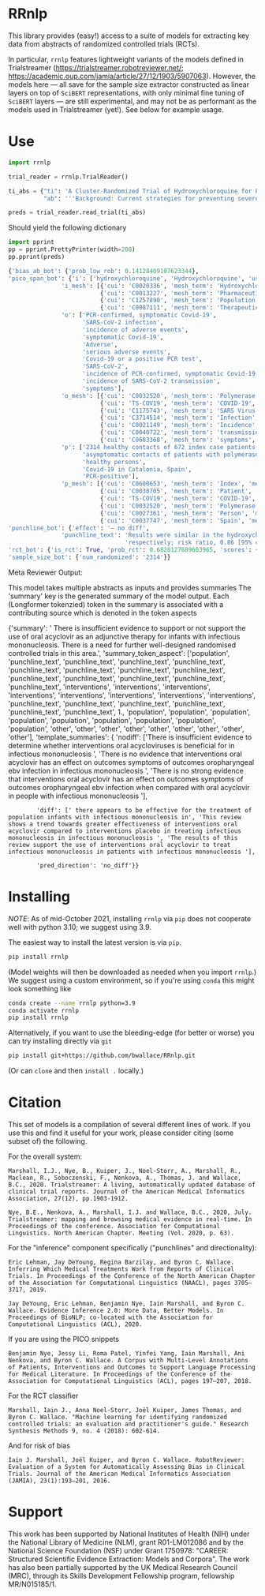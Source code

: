 # RRnlp

This library provides (easy!) access to a suite of models for extracting key data from abstracts of randomized controlled trials (RCTs). 

In particular, `rrnlp` features lightweight variants of the models defined in Trialstreamer (https://trialstreamer.robotreviewer.net/; https://academic.oup.com/jamia/article/27/12/1903/5907063). However, the models here — all save for the sample size extractor constructed as linear layers on top of `SciBERT` representations, with only minimal fine tuning of `SciBERT` layers — are still experimental, and may not be as performant as the models used in Trialstreamer (yet!). See below for example usage. 

# Use

```python
import rrnlp

trial_reader = rrnlp.TrialReader()

ti_abs = {"ti": 'A Cluster-Randomized Trial of Hydroxychloroquine for Prevention of Covid-19',
          "ab": '''Background: Current strategies for preventing severe acute respiratory syndrome coronavirus 2 (SARS-CoV-2) infection are limited to nonpharmacologic interventions. Hydroxychloroquine has been proposed as a postexposure therapy to prevent coronavirus disease 2019 (Covid-19), but definitive evidence is lacking.\n\nMethods: We conducted an open-label, cluster-randomized trial involving asymptomatic contacts of patients with polymerase-chain-reaction (PCR)-confirmed Covid-19 in Catalonia, Spain. We randomly assigned clusters of contacts to the hydroxychloroquine group (which received the drug at a dose of 800 mg once, followed by 400 mg daily for 6 days) or to the usual-care group (which received no specific therapy). The primary outcome was PCR-confirmed, symptomatic Covid-19 within 14 days. The secondary outcome was SARS-CoV-2 infection, defined by symptoms compatible with Covid-19 or a positive PCR test regardless of symptoms. Adverse events were assessed for up to 28 days.\n\nResults: The analysis included 2314 healthy contacts of 672 index case patients with Covid-19 who were identified between March 17 and April 28, 2020. A total of 1116 contacts were randomly assigned to receive hydroxychloroquine and 1198 to receive usual care. Results were similar in the hydroxychloroquine and usual-care groups with respect to the incidence of PCR-confirmed, symptomatic Covid-19 (5.7% and 6.2%, respectively; risk ratio, 0.86 [95% confidence interval, 0.52 to 1.42]). In addition, hydroxychloroquine was not associated with a lower incidence of SARS-CoV-2 transmission than usual care (18.7% and 17.8%, respectively). The incidence of adverse events was higher in the hydroxychloroquine group than in the usual-care group (56.1% vs. 5.9%), but no treatment-related serious adverse events were reported.\n\nConclusions: Postexposure therapy with hydroxychloroquine did not prevent SARS-CoV-2 infection or symptomatic Covid-19 in healthy persons exposed to a PCR-positive case patient. (Funded by the crowdfunding campaign YoMeCorono and others; BCN-PEP-CoV2 ClinicalTrials.gov number, NCT04304053.).'''}

preds = trial_reader.read_trial(ti_abs)
```

Should yield the following dictionary

```python
import pprint
pp = pprint.PrettyPrinter(width=200)
pp.pprint(preds)

{'bias_ab_bot': {'prob_low_rob': 0.14128409107623344},
'pico_span_bot': {'i': ['hydroxychloroquine', 'Hydroxychloroquine', 'usual care', 'drug', 'usual-care group (which received no specific therapy', 'hydroxychloroquine group'],
               'i_mesh': [{'cui': 'C0020336', 'mesh_term': 'Hydroxychloroquine', 'mesh_ui': 'D006886'},
                          {'cui': 'C0013227', 'mesh_term': 'Pharmaceutical Preparations', 'mesh_ui': 'D004364'},
                          {'cui': 'C1257890', 'mesh_term': 'Population Groups', 'mesh_ui': 'D044382'},
                          {'cui': 'C0087111', 'mesh_term': 'Therapeutics', 'mesh_ui': 'D013812'}],
               'o': ['PCR-confirmed, symptomatic Covid-19',
                     'SARS-CoV-2 infection',
                     'incidence of adverse events',
                     'symptomatic Covid-19',
                     'Adverse',
                     'serious adverse events',
                     'Covid-19 or a positive PCR test',
                     'SARS-CoV-2',
                     'incidence of PCR-confirmed, symptomatic Covid-19',
                     'incidence of SARS-CoV-2 transmission',
                     'symptoms'],
               'o_mesh': [{'cui': 'C0032520', 'mesh_term': 'Polymerase Chain Reaction', 'mesh_ui': 'D016133'},
                          {'cui': 'TS-COV19', 'mesh_term': 'COVID-19', 'mesh_ui': 'C000657245'},
                          {'cui': 'C1175743', 'mesh_term': 'SARS Virus', 'mesh_ui': 'D045473'},
                          {'cui': 'C3714514', 'mesh_term': 'Infection', 'mesh_ui': 'D007239'},
                          {'cui': 'C0021149', 'mesh_term': 'Incidence', 'mesh_ui': 'D015994'},
                          {'cui': 'C0040722', 'mesh_term': 'transmission', 'mesh_ui': 'Q000635'},
                          {'cui': 'C0683368', 'mesh_term': 'symptoms', 'mesh_ui': 'Q000175'}],
               'p': ['2314 healthy contacts of 672 index case patients with Covid-19 who were identified between March 17 and April 28, 2020',
                     'asymptomatic contacts of patients with polymerase-chain-reaction',
                     'healthy persons',
                     'Covid-19 in Catalonia, Spain',
                     'PCR-positive'],
               'p_mesh': [{'cui': 'C0600653', 'mesh_term': 'Index', 'mesh_ui': 'D020481'},
                          {'cui': 'C0030705', 'mesh_term': 'Patient', 'mesh_ui': 'D010361'},
                          {'cui': 'TS-COV19', 'mesh_term': 'COVID-19', 'mesh_ui': 'C000657245'},
                          {'cui': 'C0032520', 'mesh_term': 'Polymerase Chain Reaction', 'mesh_ui': 'D016133'},
                          {'cui': 'C0027361', 'mesh_term': 'Person', 'mesh_ui': 'D009272'},
                          {'cui': 'C0037747', 'mesh_term': 'Spain', 'mesh_ui': 'D013030'}]},
'punchline_bot': {'effect': '— no diff',
               'punchline_text': 'Results were similar in the hydroxychloroquine and usual-care groups with respect to the incidence of PCR-confirmed, symptomatic Covid-19 (5.7% and 6.2%, '
                                 'respectively; risk ratio, 0.86 [95% confidence interval, 0.52 to 1.42]).'},
'rct_bot': {'is_rct': True, 'prob_rct': 0.6828127889603965, 'scores': {'is_rct_balanced': True, 'is_rct_precise': True, 'is_rct_sensitive': True}},
'sample_size_bot': {'num_randomized': '2314'}}
```
Meta Reviewer Output: 

This model takes multiple abstracts as inputs and provides summaries 
The 'summary' key is the generated summary of the model output. Each (Longformer tokenzied) token in the summary is associated with a
 contributing source which is denoted in the token aspects

{'summary': ' There is insufficient evidence to support or not support the use of <interventions> oral acyclovir as an adjunctive therapy for <population> infants with infectious mononucleosis. There is a need for further well-designed randomised controlled trials in this area.', 
'summary_token_aspect': ['population', 'punchline_text', 'punchline_text', 'punchline_text', 'punchline_text', 'punchline_text', 'punchline_text', 'punchline_text', 'punchline_text', 'punchline_text', 'punchline_text', 'punchline_text', 'punchline_text', 'punchline_text', 'interventions', 'interventions', 'interventions', 'interventions',
        'interventions', 'interventions', 'interventions', 'interventions', 'punchline_text', 'punchline_text', 'punchline_text', 'punchline_text', 'punchline_text', 'punchline_text', 1., 'population', 'population', 'population', 'population', 'population', 'population', 'population',
        'population', 'population', 'other', 'other', 'other', 'other', 'other', 'other', 'other', 'other', 'other'],
'template_summaries': {
            'nodiff': ['There is insufficient evidence to determine whether interventions oral acycloviruses is beneficial for  in infectious mononucleosis ', 'There is no  evidence that interventions oral acyclovir has an effect on outcomes symptoms of outcomes oropharyngeal ebv infection in infectious mononucleosis ', 'There is no strong evidence that interventions oral acyclovir has an effect on outcomes symptoms of outcomes oropharyngeal ebv infection when compared with oral acyclovir in people with infectious mononucleosis '], 

            'diff': [' there appears to be effective for the treatment of population infants with infectious mononucleosis in', 'This review shows a trend towards greater effectiveness of interventions oral acyclovir compared to interventions placebo in treating infectious mononucleosis in infectious mononucleosis ', 'The results of this review support the use of interventions oral acyclovir to treat infectious mononucleosis in patients with infectious mononucleosis '], 
            
            'pred_direction': 'no_diff'}}

# Installing

*NOTE*: As of mid-October 2021, installing `rrnlp` via `pip` does not cooperate well with python 3.10; we suggest using 3.9.

The easiest way to install the latest version is via `pip`. 

```bash
pip install rrnlp
```

(Model weights will then be downloaded as needed when you import `rrnlp`.) We suggest using a custom environment, so if you're using `conda` this might look something like

```bash
conda create --name rrnlp python=3.9
conda activate rrnlp
pip install rrnlp
```

Alternatively, if you want to use the bleeding-edge (for better or worse) you can try installing directly via `git`

```bash
pip install git+https://github.com/bwallace/RRnlp.git
```

(Or can `clone` and then `install .` locally.)


# Citation 

This set of models is a compilation of several different lines of work. If you use this and find it useful for your work, please consider citing (some subset of) the following.

For the overall system: 

```
Marshall, I.J., Nye, B., Kuiper, J., Noel-Storr, A., Marshall, R., Maclean, R., Soboczenski, F., Nenkova, A., Thomas, J. and Wallace, B.C., 2020. Trialstreamer: A living, automatically updated database of clinical trial reports. Journal of the American Medical Informatics Association, 27(12), pp.1903-1912.

Nye, B.E., Nenkova, A., Marshall, I.J. and Wallace, B.C., 2020, July. Trialstreamer: mapping and browsing medical evidence in real-time. In Proceedings of the conference. Association for Computational Linguistics. North American Chapter. Meeting (Vol. 2020, p. 63). 
```

For the "inference" component specifically ("punchlines" and directionality):

```
Eric Lehman, Jay DeYoung, Regina Barzilay, and Byron C. Wallace. Inferring Which Medical Treatments Work from Reports of Clinical Trials. In Proceedings of the Conference of the North American Chapter of the Association for Computational Linguistics (NAACL), pages 3705–3717, 2019.

Jay DeYoung, Eric Lehman, Benjamin Nye, Iain Marshall, and Byron C. Wallace. Evidence Inference 2.0: More Data, Better Models. In Proceedings of BioNLP; co-located with the Association for Computational Linguistics (ACL), 2020.
```

If you are using the PICO snippets

```
Benjamin Nye, Jessy Li, Roma Patel, Yinfei Yang, Iain Marshall, Ani Nenkova, and Byron C. Wallace. A Corpus with Multi-Level Annotations of Patients, Interventions and Outcomes to Support Language Processing for Medical Literature. In Proceedings of the Conference of the Association for Computational Linguistics (ACL), pages 197–207, 2018.
```

For the RCT classifier

```
Marshall, Iain J., Anna Noel‐Storr, Joël Kuiper, James Thomas, and Byron C. Wallace. "Machine learning for identifying randomized controlled trials: an evaluation and practitioner's guide." Research Synthesis Methods 9, no. 4 (2018): 602-614.
```

And for risk of bias

```
Iain J. Marshall, Joël Kuiper, and Byron C. Wallace. RobotReviewer: Evaluation of a System for Automatically Assessing Bias in Clinical Trials. Journal of the American Medical Informatics Association (JAMIA), 23(1):193–201, 2016.
```

# Support

This work has been supported by National Institutes of Health (NIH) under the National Library of Medicine (NLM), grant R01-LM012086 and by the National Science Foundation (NSF) under Grant 1750978: "CAREER: Structured Scientific Evidence Extraction: Models and Corpora". The work has also been partially supported by the UK Medical Research Council (MRC), through its Skills Development Fellowship program, fellowship MR/N015185/1.

